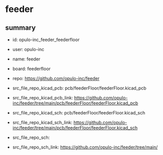 # feeder
 
## summary 
* id: opulo-inc_feeder_feederfloor
* user: opulo-inc
* name: feeder
* board: feederfloor
* repo: https://github.com/opulo-inc/feeder
* src_file_repo_kicad_pcb: pcb/feederFloor/feederFloor.kicad_pcb
* src_file_repo_kicad_pcb_link: https://github.com/opulo-inc/feeder/tree/main/pcb/feederFloor/feederFloor.kicad_pcb
* src_file_repo_kicad_sch: pcb/feederFloor/feederFloor.kicad_sch
* src_file_repo_kicad_sch_link: https://github.com/opulo-inc/feeder/tree/main/pcb/feederFloor/feederFloor.kicad_sch

* src_file_repo_sch: 
* src_file_repo_sch_link: https://github.com/opulo-inc/feeder/tree/main/




